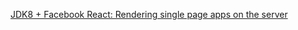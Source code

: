[JDK8 + Facebook React: Rendering single page apps on the server](http://augustl.com/blog/2014/jdk8_react_rendering_on_server/?utm_source=javascriptweekly&utm_medium=email)


